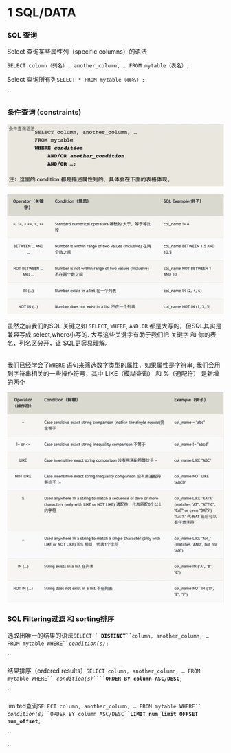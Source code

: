 # 1 SQL/DATA

### SQL 查询

Select 查询某些属性列（specific columns）的语法

`SELECT column（列名）, another_column, … FROM mytable（表名）;`

Select 查询所有列`SELECT * FROM mytable（表名）;`

``

### 条件查询 (constraints)

![](<../.gitbook/assets/截屏2022-07-30 下午8.41.55.png>)

![](<../.gitbook/assets/截屏2022-07-30 下午8.42.23.png>)

虽然之前我们的SQL 关键之如 `SELECT`, `WHERE`, `AND,OR` 都是大写的，但SQL其实是兼容写成 select,where小写的. 大写这些关键字有助于我们把 关键字 和 你的表名，列名区分开，让 SQL更容易理解。

\
我们已经学会了`WHERE` 语句来筛选数字类型的属性，如果属性是字符串, 我们会用到字符串相关的一些操作符号，其中 LIKE（模糊查询） 和 %（通配符） 是新增的两个

![](<../.gitbook/assets/截屏2022-07-30 下午8.58.49.png>)



### SQL Filtering过滤 和 sorting排序

选取出唯一的结果的语法`SELECT`` `**`DISTINCT`**` ``column, another_column, … FROM mytable WHERE`` `_`condition(s)`_`;`

``

结果排序（ordered results）`SELECT column, another_column, … FROM mytable WHERE`` `_`condition(s)`_` ```` `**`ORDER BY column ASC/DESC`**`;`

``

limited查询`SELECT column, another_column, … FROM mytable WHERE`` `_`condition(s)`_` ``ORDER BY column ASC/DESC`` `**`LIMIT num_limit OFFSET num_offset`**`;`

``

``
